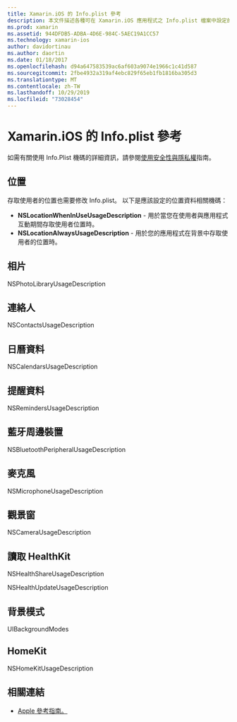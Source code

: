 ```yaml
---
title: Xamarin.iOS 的 Info.plist 參考
description: 本文件描述各種可在 Xamarin.iOS 應用程式之 Info.plist 檔案中設定的索引鍵/值組。 如果您的應用程式執行特定工作，例如存取位置、相片、麥克風或相機，這些索引鍵即為必要。
ms.prod: xamarin
ms.assetid: 944DFDB5-ADBA-4D6E-984C-5AEC19A1CC57
ms.technology: xamarin-ios
author: davidortinau
ms.author: daortin
ms.date: 01/18/2017
ms.openlocfilehash: d94a647583539ac6af603a9074e1966c1c41d587
ms.sourcegitcommit: 2fbe4932a319af4ebc829f65eb1fb1816ba305d3
ms.translationtype: MT
ms.contentlocale: zh-TW
ms.lasthandoff: 10/29/2019
ms.locfileid: "73028454"
---
```

# <a name="infoplist-reference-for-xamarinios"></a>Xamarin.iOS 的 Info.plist 參考

如需有關使用 Info.Plist 機碼的詳細資訊，請參閱[使用安全性與隱私權](~/ios/app-fundamentals/security-privacy.md)指南。 

## <a name="location"></a>位置 

存取使用者的位置也需要修改 Info.plist。 以下是應該設定的位置資料相關機碼： 

- **NSLocationWhenInUseUsageDescription** - 用於當您在使用者與應用程式互動期間存取使用者位置時。 
- **NSLocationAlwaysUsageDescription** - 用於您的應用程式在背景中存取使用者的位置時。

## <a name="photos"></a>相片 

NSPhotoLibraryUsageDescription  

## <a name="contacts"></a>連絡人 

NSContactsUsageDescription 

## <a name="calendar-data"></a>日曆資料 
    
NSCalendarsUsageDescription 

## <a name="reminder-data"></a>提醒資料 
    
NSRemindersUsageDescription 

## <a name="bluetooth-peripherals"></a>藍牙周邊裝置 
    
NSBluetoothPeripheralUsageDescription 

## <a name="microphone"></a>麥克風 

NSMicrophoneUsageDescription 

## <a name="camera"></a>觀景窗 
    
NSCameraUsageDescription 

## <a name="reading-healthkit"></a>讀取 HealthKit  

NSHealthShareUsageDescription 

NSHealthUpdateUsageDescription 

## <a name="background-modes"></a>背景模式 
    
UIBackgroundModes 

## <a name="homekit"></a>HomeKit 

NSHomeKitUsageDescription 

## <a name="related-links"></a>相關連結

- [Apple 參考指南。](https://developer.apple.com/library/content/documentation/General/Reference/InfoPlistKeyReference/Articles/iPhoneOSKeys.html#//apple_ref/doc/uid/TP40009252-SW10)
